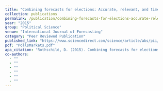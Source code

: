 ```yaml
---
title: "Combining forecasts for elections: Accurate, relevant, and timely"
collection: publications
permalink: /publication/combining-forecasts-for-elections-accurate-relevant-and-timely
year: "2015"
group: "Political Science"
venue: "International Journal of Forecasting"
category: "Peer Reviewed Publication"
published_link: "https://www.sciencedirect.com/science/article/abs/pii/S016920701400106X"
pdf: "PollsMarkets.pdf"
apa_citation: "Rothschild, D. (2015). Combining forecasts for elections: Accurate, relevant, and timely. International Journal of Forecasting, 31(3), 952-964. https://doi.org/10.1016/j.ijforecast.2014.08.006"
co-authors:
  - ""
  - ""
  - ""
  - ""
  - ""
  - ""
---
```

